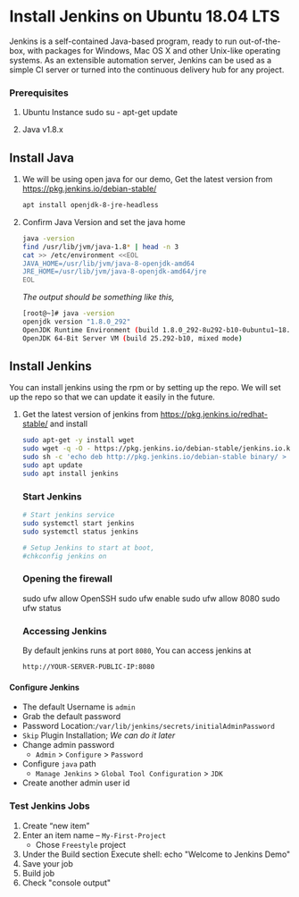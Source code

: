 # Install Jenkins on Ubuntu 18.04 LTS
Jenkins is a self-contained Java-based program, ready to run out-of-the-box, with packages for Windows, Mac OS X and other Unix-like operating systems. As an extensible automation server, Jenkins can be used as a simple CI server or turned into the continuous delivery hub for any project.


### Prerequisites
1. Ubuntu Instance 
    sudo su -
    apt-get update
    
1. Java v1.8.x 

## Install Java
1. We will be using open java for our demo, Get the latest version from https://pkg.jenkins.io/debian-stable/
   ```sh
   apt install openjdk-8-jre-headless
   ```

1. Confirm Java Version and set the java home
   ```sh
   java -version
   find /usr/lib/jvm/java-1.8* | head -n 3
   cat >> /etc/environment <<EOL
   JAVA_HOME=/usr/lib/jvm/java-8-openjdk-amd64
   JRE_HOME=/usr/lib/jvm/java-8-openjdk-amd64/jre
   EOL
   ```
   _The output should be something like this,_
    ```sh
   [root@~]# java -version
   openjdk version "1.8.0_292"
   OpenJDK Runtime Environment (build 1.8.0_292-8u292-b10-0ubuntu1~18.04-b10)
   OpenJDK 64-Bit Server VM (build 25.292-b10, mixed mode)
   ```

## Install Jenkins
 You can install jenkins using the rpm or by setting up the repo. We will set up the repo so that we can update it easily in the future.
1. Get the latest version of jenkins from https://pkg.jenkins.io/redhat-stable/ and install
   ```sh
   sudo apt-get -y install wget
   sudo wget -q -O - https://pkg.jenkins.io/debian-stable/jenkins.io.key | sudo apt-key add -   
   sudo sh -c 'echo deb http://pkg.jenkins.io/debian-stable binary/ > /etc/apt/sources.list.d/jenkins.list'
   sudo apt update
   sudo apt install jenkins
   
   ```

   ### Start Jenkins
   ```sh
   # Start jenkins service
   sudo systemctl start jenkins
   sudo systemctl status jenkins
   
   # Setup Jenkins to start at boot,
   #chkconfig jenkins on
   ```
   ### Opening the firewall
   sudo ufw allow OpenSSH
   sudo ufw enable
   sudo ufw allow 8080
   sudo ufw status

   ### Accessing Jenkins
   By default jenkins runs at port `8080`, You can access jenkins at
   ```sh
   http://YOUR-SERVER-PUBLIC-IP:8080
   ```
  #### Configure Jenkins
- The default Username is `admin`
- Grab the default password 
- Password Location:`/var/lib/jenkins/secrets/initialAdminPassword`
- `Skip` Plugin Installation; _We can do it later_
- Change admin password
   - `Admin` > `Configure` > `Password`
- Configure `java` path
  - `Manage Jenkins` > `Global Tool Configuration` > `JDK`  
- Create another admin user id

### Test Jenkins Jobs
1. Create “new item”
1. Enter an item name – `My-First-Project`
   - Chose `Freestyle` project
1. Under the Build section
	Execute shell: echo "Welcome to Jenkins Demo"
1. Save your job 
1. Build job
1. Check "console output"
